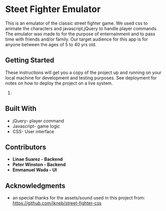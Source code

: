 # Steet Fighter Emulator

This is an emulator of the classic street fighter game. We used css to animate the characters and javascript,jQuery to handle player commands. The emulator was made to for the purpose of enternainment and to pass time with friends and/or family. Our target audience for this app is for anyone between the ages of 5 to 40 yrs old. 

## Getting Started

These instructions will get you a copy of the project up and running on your local machine for development and testing purposes. See deployment for notes on how to deploy the project on a live system.

1) 

## Built With

* jQuery- player command
* Javascript- game logic
* CSS- User interface

## Contributors

* **Linae Suarez - Backend** 
* **Peter Winston - Backend** 
* **Emmanuel Wada - UI** 

## Acknowledgments

* an special thanks for the assets/sound used in this project from: https://github.com/jkneb/street-fighter-css

